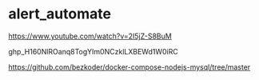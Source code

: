 # alert_automate

https://www.youtube.com/watch?v=2I5jZ-S8BuM

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



https://github.com/bezkoder/docker-compose-nodejs-mysql/tree/master
